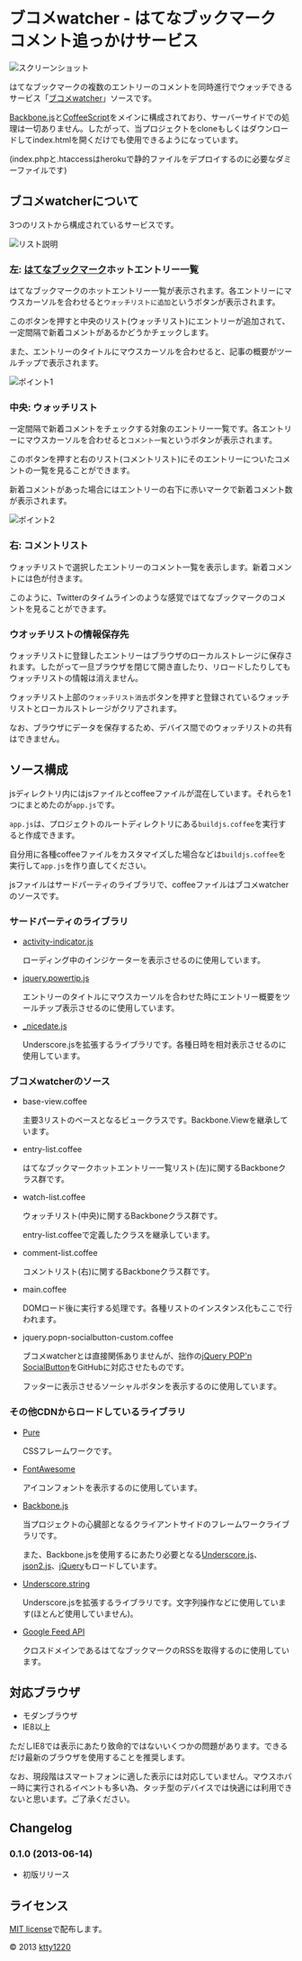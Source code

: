 # ブコメwatcher - はてなブックマーク コメント追っかけサービス

![スクリーンショット](ss/main.png)

はてなブックマークの複数のエントリーのコメントを同時進行でウォッチできるサービス「[ブコメwatcher](http://bucome-watcher.herokuapp.com/)」ソースです。

[Backbone.js](http://backbonejs.org/)と[CoffeeScript](http://coffeescript.org/)をメインに構成されており、サーバーサイドでの処理は一切ありません。したがって、当プロジェクトをcloneもしくはダウンロードしてindex.htmlを開くだけでも使用できるようになっています。

(index.phpと.htaccessはherokuで静的ファイルをデプロイするのに必要なダミーファイルです)

## ブコメwatcherについて

3つのリストから構成されているサービスです。

![リスト説明](ss/list.png)

### 左: [はてなブックマーク](http://b.hatena.ne.jp/)ホットエントリー一覧

はてなブックマークのホットエントリー一覧が表示されます。各エントリーにマウスカーソルを合わせると`ウォッチリストに追加`というボタンが表示されます。

このボタンを押すと中央のリスト(ウォッチリスト)にエントリーが追加されて、一定間隔で新着コメントがあるかどうかチェックします。

また、エントリーのタイトルにマウスカーソルを合わせると、記事の概要がツールチップで表示されます。

![ポイント1](ss/point1.png)

### 中央: ウォッチリスト

一定間隔で新着コメントをチェックする対象のエントリー一覧です。各エントリーにマウスカーソルを合わせると`コメント一覧`というボタンが表示されます。

このボタンを押すと右のリスト(コメントリスト)にそのエントリーについたコメントの一覧を見ることができます。

新着コメントがあった場合にはエントリーの右下に赤いマークで新着コメント数が表示されます。

![ポイント2](ss/point2.png)

### 右: コメントリスト

ウォッチリストで選択したエントリーのコメント一覧を表示します。新着コメントには色が付きます。

このように、Twitterのタイムラインのような感覚ではてなブックマークのコメントを見ることができます。

### ウオッチリストの情報保存先

ウォッチリストに登録したエントリーはブラウザのローカルストレージに保存されます。したがって一旦ブラウザを閉じて開き直したり、リロードしたりしてもウォッチリストの情報は消えません。

ウォッチリスト上部の`ウォッチリスト消去`ボタンを押すと登録されているウォッチリストとローカルストレージがクリアされます。

なお、ブラウザにデータを保存するため、デバイス間でのウォッチリストの共有はできません。

## ソース構成

jsディレクトリ内にはjsファイルとcoffeeファイルが混在しています。それらを1つにまとめたのが`app.js`です。

`app.js`は、プロジェクトのルートディレクトリにある`buildjs.coffee`を実行すると作成できます。

自分用に各種coffeeファイルをカスタマイズした場合などは`buildjs.coffee`を実行して`app.js`を作り直してください。

jsファイルはサードパーティのライブラリで、coffeeファイルはブコメwatcherのソースです。

### サードパーティのライブラリ

* [activity-indicator.js](http://neteye.github.io/activity-indicator.html)

    ローディング中のインジケーターを表示させるのに使用しています。

* [jquery.powertip.js](http://stevenbenner.github.io/jquery-powertip/)

    エントリーのタイトルにマウスカーソルを合わせた時にエントリー概要をツールチップ表示させるのに使用しています。

* [\_nicedate.js](http://d.hatena.ne.jp/piglovesyou/20111105/1320516029)

    Underscore.jsを拡張するライブラリです。各種日時を相対表示させるのに使用しています。

### ブコメwatcherのソース

* base-view.coffee

    主要3リストのベースとなるビュークラスです。Backbone.Viewを継承しています。

* entry-list.coffee

    はてなブックマークホットエントリー一覧リスト(左)に関するBackboneクラス群です。

* watch-list.coffee

    ウォッチリスト(中央)に関するBackboneクラス群です。

    entry-list.coffeeで定義したクラスを継承しています。

* comment-list.coffee

    コメントリスト(右)に関するBackboneクラス群です。 
    
* main.coffee

    DOMロード後に実行する処理です。各種リストのインスタンス化もここで行われます。

* jquery.popn-socialbutton-custom.coffee

    ブコメwatcherとは直接関係ありませんが、拙作の[jQuery POP'n SocialButton](https://github.com/ktty1220/jquery.popn-socialbutton)をGitHubに対応させたものです。

    フッターに表示させるソーシャルボタンを表示するのに使用しています。

### その他CDNからロードしているライブラリ

* [Pure](http://purecss.io/)

    CSSフレームワークです。

* [FontAwesome](http://fortawesome.github.io/Font-Awesome/)

    アイコンフォントを表示するのに使用しています。

* [Backbone.js](http://backbonejs.org/)

    当プロジェクトの心臓部となるクライアントサイドのフレームワークライブラリです。

    また、Backbone.jsを使用するにあたり必要となる[Underscore.js](http://underscorejs.org/)、[json2.js](https://github.com/douglascrockford/JSON-js)、[jQuery](http://jquery.com/)もロードしています。

* [Underscore.string](http://epeli.github.io/underscore.string/)

    Underscore.jsを拡張するライブラリです。文字列操作などに使用しています(ほとんど使用していません)。

* [Google Feed API](https://developers.google.com/feed/v1/devguide?hl=ja)

    クロスドメインであるはてなブックマークのRSSを取得するのに使用しています。

## 対応ブラウザ

* モダンブラウザ
* IE8以上

ただしIE8では表示にあたり致命的ではないいくつかの問題があります。できるだけ最新のブラウザを使用することを推奨します。

なお、現段階はスマートフォンに適した表示には対応していません。マウスホバー時に実行されるイベントも多い為、タッチ型のデバイスでは快適には利用できないと思います。ご了承ください。

## Changelog

### 0.1.0 (2013-06-14)

* 初版リリース

## ライセンス

[MIT license](http://www.opensource.org/licenses/mit-license)で配布します。

&copy; 2013 [ktty1220](mailto:ktty1220@gmail.com)
